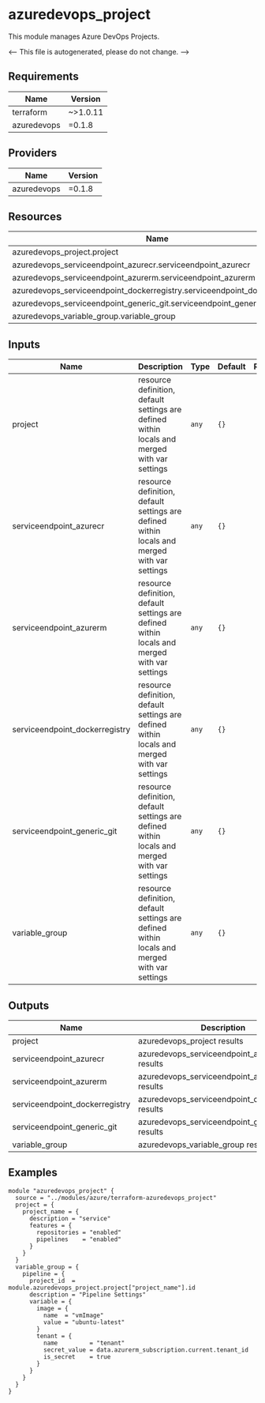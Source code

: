 <!-- BEGIN_TF_DOCS -->
# azuredevops_project

This module manages Azure DevOps Projects.

<-- This file is autogenerated, please do not change. -->

## Requirements

| Name | Version |
|------|---------|
| terraform | ~>1.0.11 |
| azuredevops | =0.1.8 |

## Providers

| Name | Version |
|------|---------|
| azuredevops | =0.1.8 |

## Resources

| Name | Type |
|------|------|
| azuredevops_project.project | resource |
| azuredevops_serviceendpoint_azurecr.serviceendpoint_azurecr | resource |
| azuredevops_serviceendpoint_azurerm.serviceendpoint_azurerm | resource |
| azuredevops_serviceendpoint_dockerregistry.serviceendpoint_dockerregistry | resource |
| azuredevops_serviceendpoint_generic_git.serviceendpoint_generic_git | resource |
| azuredevops_variable_group.variable_group | resource |

## Inputs

| Name | Description | Type | Default | Required |
|------|-------------|------|---------|:--------:|
| project | resource definition, default settings are defined within locals and merged with var settings | `any` | `{}` | no |
| serviceendpoint_azurecr | resource definition, default settings are defined within locals and merged with var settings | `any` | `{}` | no |
| serviceendpoint_azurerm | resource definition, default settings are defined within locals and merged with var settings | `any` | `{}` | no |
| serviceendpoint_dockerregistry | resource definition, default settings are defined within locals and merged with var settings | `any` | `{}` | no |
| serviceendpoint_generic_git | resource definition, default settings are defined within locals and merged with var settings | `any` | `{}` | no |
| variable_group | resource definition, default settings are defined within locals and merged with var settings | `any` | `{}` | no |

## Outputs

| Name | Description |
|------|-------------|
| project | azuredevops_project results |
| serviceendpoint_azurecr | azuredevops_serviceendpoint_azurecr results |
| serviceendpoint_azurerm | azuredevops_serviceendpoint_azurerm results |
| serviceendpoint_dockerregistry | azuredevops_serviceendpoint_dockerregistry results |
| serviceendpoint_generic_git | azuredevops_serviceendpoint_generic_git results |
| variable_group | azuredevops_variable_group results |

## Examples

```hcl
module "azuredevops_project" {
  source = "../modules/azure/terraform-azuredevops_project"
  project = {
    project_name = {
      description = "service"
      features = {
        repositories = "enabled"
        pipelines    = "enabled"
      }
    }
  }
  variable_group = {
    pipeline = {
      project_id  = module.azuredevops_project.project["project_name"].id
      description = "Pipeline Settings"
      variable = {
        image = {
          name  = "vmImage"
          value = "ubuntu-latest"
        }
        tenant = {
          name         = "tenant"
          secret_value = data.azurerm_subscription.current.tenant_id
          is_secret    = true
        }
      }
    }
  }
}
```
<!-- END_TF_DOCS -->